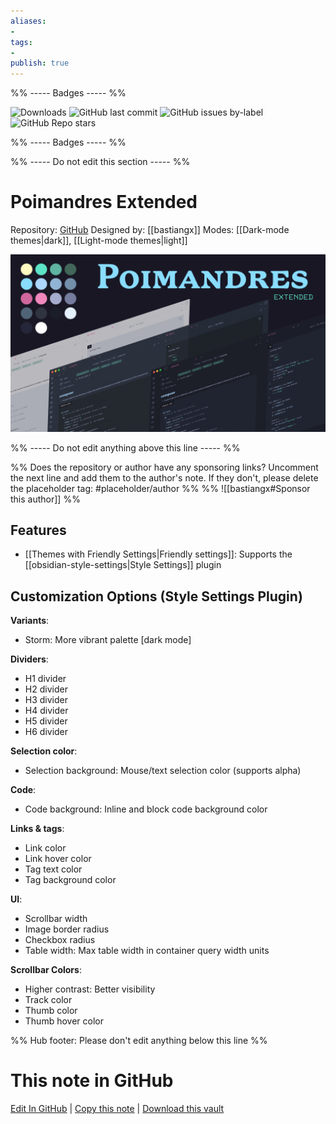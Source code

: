 ```yaml
---
aliases:
- 
tags: 
- 
publish: true
---
```


%% ----- Badges ----- %%

![Downloads](https://img.shields.io/badge/downloads-386-573E7A?style=for-the-badge&logo=)
![GitHub last commit](https://img.shields.io/github/last-commit/bastiangx/poimandres.obsidian?color=573E7A&label=last%20update&logo=github&style=for-the-badge)
![GitHub issues by-label](https://img.shields.io/github/issues/bastiangx/poimandres.obsidian/help%20wanted?color=573E7A&logo=github&style=for-the-badge) 
![GitHub Repo stars](https://img.shields.io/github/stars/bastiangx/poimandres.obsidian?color=573E7A&logo=github&style=for-the-badge)

%% ----- Badges ----- %%

%% ----- Do not edit this section ----- %%

# Poimandres Extended

Repository: [GitHub](https://github.com/bastiangx/poimandres.obsidian)
Designed by: [[bastiangx]]
Modes: [[Dark-mode themes|dark]], [[Light-mode themes|light]]



![screenshot](https://github.com/bastiangx/poimandres.obsidian/raw/HEAD/sc.png)

%% ----- Do not edit anything above this line ----- %% 

%% Does the repository or author have any sponsoring links? Uncomment the next line and add them to the author's note. If they don't, please delete the placeholder tag: #placeholder/author %%
%% ![[bastiangx#Sponsor this author]] %%


## Features

- [[Themes with Friendly Settings|Friendly settings]]: Supports the [[obsidian-style-settings|Style Settings]] plugin

## Customization Options (Style Settings Plugin) 

**Variants**: 
- Storm: More vibrant palette [dark mode]

**Dividers**: 
- H1 divider
- H2 divider
- H3 divider
- H4 divider
- H5 divider
- H6 divider

**Selection color**: 
- Selection background: Mouse/text selection color (supports alpha)

**Code**: 
- Code background: Inline and block code background color

**Links & tags**: 
- Link color
- Link hover color
- Tag text color
- Tag background color

**UI**: 
- Scrollbar width
- Image border radius
- Checkbox radius
- Table width: Max table width in container query width units

**Scrollbar Colors**: 
- Higher contrast: Better visibility
- Track color
- Thumb color
- Thumb hover color


%% Hub footer: Please don't edit anything below this line %%

# This note in GitHub

<span class="git-footer">[Edit In GitHub](https://github.dev/obsidian-community/obsidian-hub/blob/main/02%20-%20Community%20Expansions/02.05%20All%20Community%20Expansions/Themes/Poimandres%20Extended.md "git-hub-edit-note") | [Copy this note](https://raw.githubusercontent.com/obsidian-community/obsidian-hub/main/02%20-%20Community%20Expansions/02.05%20All%20Community%20Expansions/Themes/Poimandres%20Extended.md "git-hub-copy-note") | [Download this vault](https://github.com/obsidian-community/obsidian-hub/archive/refs/heads/main.zip "git-hub-download-vault") </span>
